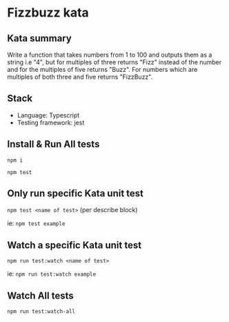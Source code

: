 # Fizzbuzz kata

## Kata summary

Write a function that takes numbers from 1 to 100 and outputs them as a string i.e "4", but for multiples of three returns "Fizz" instead of the number and for the multiples of five returns "Buzz". For numbers which are multiples of both three and five returns "FizzBuzz".

## Stack

- Language: Typescript
- Testing framework: jest

## Install & Run All tests
`npm i`

`npm test`

## Only run specific Kata unit test
`npm test <name of test>` (per describe block)


ie: `npm test example`

## Watch a specific Kata unit test

`npm run test:watch <name of test>`


ie: `npm run test:watch example`


## Watch All tests

`npm run test:watch-all`
